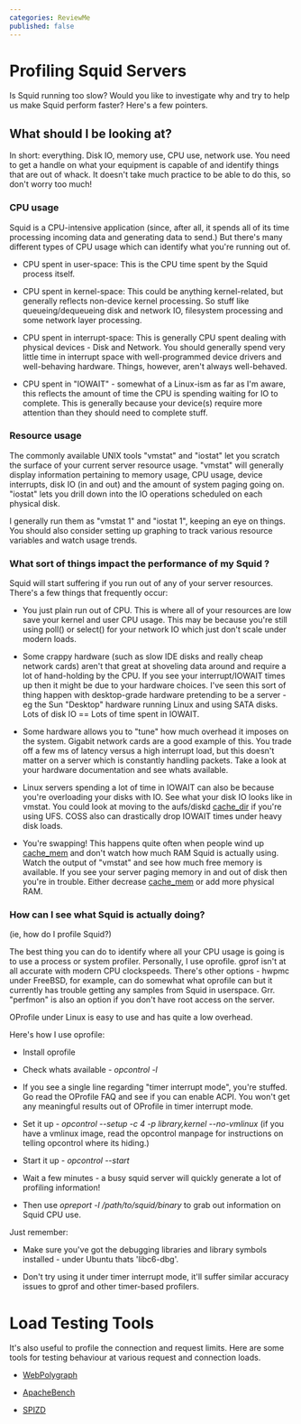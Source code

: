 ```yaml
---
categories: ReviewMe
published: false
---
```

# Profiling Squid Servers

Is Squid running too slow? Would you like to investigate why and try to
help us make Squid perform faster? Here's a few pointers.

## What should I be looking at?

In short: everything. Disk IO, memory use, CPU use, network use. You
need to get a handle on what your equipment is capable of and identify
things that are out of whack. It doesn't take much practice to be able
to do this, so don't worry too much\!

### CPU usage

Squid is a CPU-intensive application (since, after all, it spends all of
its time processing incoming data and generating data to send.) But
there's many different types of CPU usage which can identify what you're
running out of.

  - CPU spent in user-space: This is the CPU time spent by the Squid
    process itself.

  - CPU spent in kernel-space: This could be anything kernel-related,
    but generally reflects non-device kernel processing. So stuff like
    queueing/dequeueing disk and network IO, filesystem processing and
    some network layer processing.

  - CPU spent in interrupt-space: This is generally CPU spent dealing
    with physical devices - Disk and Network. You should generally spend
    very little time in interrupt space with well-programmed device
    drivers and well-behaving hardware. Things, however, aren't always
    well-behaved.

  - CPU spent in "IOWAIT" - somewhat of a Linux-ism as far as I'm aware,
    this reflects the amount of time the CPU is spending waiting for IO
    to complete. This is generally because your device(s) require more
    attention than they should need to complete stuff.

### Resource usage

The commonly available UNIX tools "vmstat" and "iostat" let you scratch
the surface of your current server resource usage. "vmstat" will
generally display information pertaining to memory usage, CPU usage,
device interrupts, disk IO (in and out) and the amount of system paging
going on. "iostat" lets you drill down into the IO operations scheduled
on each physical disk.

I generally run them as "vmstat 1" and "iostat 1", keeping an eye on
things. You should also consider setting up graphing to track various
resource variables and watch usage trends.

### What sort of things impact the performance of my Squid ?

Squid will start suffering if you run out of any of your server
resources. There's a few things that frequently occur:

  - You just plain run out of CPU. This is where all of your resources
    are low save your kernel and user CPU usage. This may be because
    you're still using poll() or select() for your network IO which just
    don't scale under modern loads.

  - Some crappy hardware (such as slow IDE disks and really cheap
    network cards) aren't that great at shoveling data around and
    require a lot of hand-holding by the CPU. If you see your
    interrupt/IOWAIT times up then it might be due to your hardware
    choices. I've seen this sort of thing happen with desktop-grade
    hardware pretending to be a server - eg the Sun "Desktop" hardware
    running Linux and using SATA disks. Lots of disk IO == Lots of time
    spent in IOWAIT.

  - Some hardware allows you to "tune" how much overhead it imposes on
    the system. Gigabit network cards are a good example of this. You
    trade off a few ms of latency versus a high interrupt load, but this
    doesn't matter on a server which is constantly handling packets.
    Take a look at your hardware documentation and see whats available.

  - Linux servers spending a lot of time in IOWAIT can also be because
    you're overloading your disks with IO. See what your disk IO looks
    like in vmstat. You could look at moving to the aufs/diskd
    [cache_dir](http://www.squid-cache.org/Doc/config/cache_dir) if
    you're using UFS. COSS also can drastically drop IOWAIT times under
    heavy disk loads.

  - You're swapping\! This happens quite often when people wind up
    [cache_mem](http://www.squid-cache.org/Doc/config/cache_mem) and
    don't watch how much RAM Squid is actually using. Watch the output
    of "vmstat" and see how much free memory is available. If you see
    your server paging memory in and out of disk then you're in trouble.
    Either decrease
    [cache_mem](http://www.squid-cache.org/Doc/config/cache_mem) or
    add more physical RAM.

### How can I see what Squid is actually doing?

(ie, how do I profile Squid?)

The best thing you can do to identify where all your CPU usage is going
is to use a process or system profiler. Personally, I use oprofile.
gprof isn't at all accurate with modern CPU clockspeeds. There's other
options - hwpmc under FreeBSD, for example, can do somewhat what
oprofile can but it currently has trouble getting any samples from Squid
in userspace. Grr. "perfmon" is also an option if you don't have root
access on the server.

OProfile under Linux is easy to use and has quite a low overhead.

Here's how I use oprofile:

  - Install oprofile

  - Check whats available - *opcontrol -l*

  - If you see a single line regarding "timer interrupt mode", you're
    stuffed. Go read the OProfile FAQ and see if you can enable ACPI.
    You won't get any meaningful results out of OProfile in timer
    interrupt mode.

  - Set it up - *opcontrol --setup -c 4 -p library,kernel --no-vmlinux*
    (if you have a vmlinux image, read the opcontrol manpage for
    instructions on telling opcontrol where its hiding.)

  - Start it up - *opcontrol --start*

  - Wait a few minutes - a busy squid server will quickly generate a lot
    of profiling information\!

  - Then use *opreport -l /path/to/squid/binary* to grab out information
    on Squid CPU use.

Just remember:

  - Make sure you've got the debugging libraries and library symbols
    installed - under Ubuntu thats 'libc6-dbg'.

  - Don't try using it under timer interrupt mode, it'll suffer similar
    accuracy issues to gprof and other timer-based profilers.

# Load Testing Tools

It's also useful to profile the connection and request limits. Here are
some tools for testing behaviour at various request and connection
loads.

  - [WebPolygraph](http://www.web-polygraph.org/)

  - [ApacheBench](http://httpd.apache.org/docs/current/programs/ab.html)

  - [SPIZD](http://sourceforge.net/projects/spizd/)
